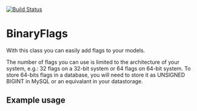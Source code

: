 [![Build Status](https://travis-ci.org/reinder83/binary-flags.svg?branch=master)](https://travis-ci.org/reinder83/binary-flags)

# BinaryFlags
With this class you can easily add flags to your models.
  
The number of flags you can use is limited to the architecture of your system, e.g.: 32 flags on a 32-bit system or 64 flags on 64-bit system. 
To store 64-bits flags in a database, you will need to store it as UNSIGNED BIGINT in MySQL or an equivalant in your datastorage.
 
## Example usage
